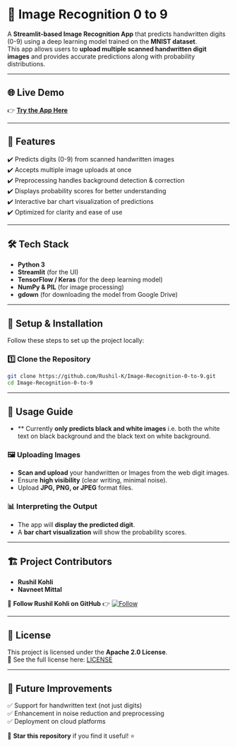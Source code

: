 # 🔢 Image Recognition 0 to 9

A **Streamlit-based Image Recognition App** that predicts handwritten digits (0-9) using a deep learning model trained on the **MNIST dataset**.  
This app allows users to **upload multiple scanned handwritten digit images** and provides accurate predictions along with probability distributions.

---

## 🌐 Live Demo  
👉 **[Try the App Here](https://deep-learning-daqsskxacd8e5j7hketto2.streamlit.app/)**  

---

## 📌 Features  
✔️ Predicts digits (0-9) from scanned handwritten images  
✔️ Accepts multiple image uploads at once  
✔️ Preprocessing handles background detection & correction  
✔️ Displays probability scores for better understanding  
✔️ Interactive bar chart visualization of predictions  
✔️ Optimized for clarity and ease of use  

---

## 🛠️ Tech Stack  
- **Python 3**  
- **Streamlit** (for the UI)  
- **TensorFlow / Keras** (for the deep learning model)  
- **NumPy & PIL** (for image processing)  
- **gdown** (for downloading the model from Google Drive)  

---

## 📂 Setup & Installation  

Follow these steps to set up the project locally:  

### **1️⃣ Clone the Repository**  
```sh
git clone https://github.com/Rushil-K/Image-Recognition-0-to-9.git
cd Image-Recognition-0-to-9
```

---

## 📸 Usage Guide  
- ** Currently **only predicts black and white images** i.e. both the white text on black background and the black text on white background.

### 🖼️ Uploading Images  
- **Scan and upload** your handwritten or Images from the web digit images.  
- Ensure **high visibility** (clear writing, minimal noise).  
- Upload **JPG, PNG, or JPEG** format files.  

### 📊 Interpreting the Output  
- The app will **display the predicted digit**.  
- A **bar chart visualization** will show the probability scores.  

---

## 🏗️ Project Contributors  
- **Rushil Kohli**  
- **Navneet Mittal**  

🔗 **Follow Rushil Kohli on GitHub** 👉 [![Follow](https://img.shields.io/github/followers/Rushil-K?label=Follow&style=social)](https://github.com/Rushil-K)  

---

## 📜 License  
This project is licensed under the **Apache 2.0 License**.  
📄 See the full license here: [LICENSE](LICENSE)  

---

## 🎯 Future Improvements  
✅ Support for handwritten text (not just digits)  
✅ Enhancement in noise reduction and preprocessing  
✅ Deployment on cloud platforms  

🚀 **Star this repository** if you find it useful! ⭐

